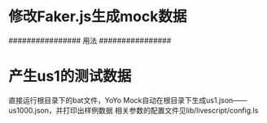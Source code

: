 # 修改Faker.js生成mock数据

################ 用法 ################
# 产生us1的测试数据
直接运行根目录下的bat文件，YoYo Mock自动在根目录下生成us1.json——us1000.json，并打印出样例数据
相关参数的配置文件见lib/livescript/config.ls